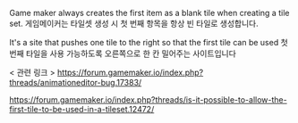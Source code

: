 Game maker always creates the first item as a blank tile when creating a tile set.
게임메이커는 타일셋 생성 시 첫 번째 항목을 항상 빈 타일로 생성합니다.

It's a site that pushes one tile to the right so that the first tile can be used
첫 번째 타일을 사용 가능하도록 오른쪽으로 한 칸 밀어주는 사이트입니다

< 관련 링크 >
https://forum.gamemaker.io/index.php?threads/animationeditor-bug.17383/

https://forum.gamemaker.io/index.php?threads/is-it-possible-to-allow-the-first-tile-to-be-used-in-a-tileset.12472/
